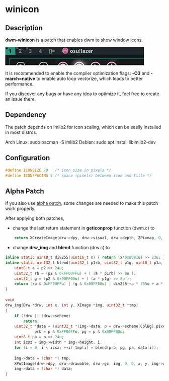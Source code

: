 winicon
========

Description
-----------
**dwm-winicon** is a patch that enables dwm to show window icons.

![](https://raw.githubusercontent.com/AdamYuan/dwm-winicon/master/screenshots.png)

It is recommended to enable the compiler optimization flags: **-O3** and **-march=native** to enable auto loop vectorize, which leads to better performance.

If you discover any bugs or have any idea to optimize it, feel free to create an issue there.

Dependency
----------
The patch depends on Imlib2 for icon scaling, which can be easily installed in most distros.

Arch Linux:
	sudo pacman -S imlib2
Debian:
	sudo apt install libimlib2-dev

Configuration
-------------
```c
#define ICONSIZE 20   /* icon size in pixels */
#define ICONSPACING 5 /* space (pixels) between icon and title */
```

Alpha Patch
-----------
If you also use [alpha patch](https://dwm.suckless.org/patches/alpha/), some changes are needed to make this patch work properly.

After applying both patches,
* change the last return statement in **geticonprop** function (dwm.c) to

```c
	return XCreateImage(drw->dpy, drw->visual, drw->depth, ZPixmap, 0, (char *)icbuf, icw, ich, 32, 0);
```

* change **drw_img** and **blend** function (drw.c) to

```c
inline static uint8_t div255(uint16_t x) { return (x*0x8081u) >> 23u; }
inline static uint32_t blend(uint32_t p1rb, uint32_t p1g, uint8_t p1a, uint32_t p2) {
	uint8_t a = p2 >> 24u;
	uint32_t rb = (p2 & 0xFF00FFu) + ( (a * p1rb) >> 8u );
	uint32_t g = (p2 & 0x00FF00u) + ( (a * p1g) >> 8u );
	return (rb & 0xFF00FFu) | (g & 0x00FF00u) | div255(~a * 255u + a * p1a) << 24u;
}
	
void
drw_img(Drw *drw, int x, int y, XImage *img, uint32_t *tmp) 
{
	if (!drw || !drw->scheme)
		return;
	uint32_t *data = (uint32_t *)img->data, p = drw->scheme[ColBg].pixel,
			 prb = p & 0xFF00FFu, pg = p & 0x00FF00u;
	uint8_t pa = p >> 24u;
	int icsz = img->width * img->height, i;
	for (i = 0; i < icsz; ++i) tmp[i] = blend(prb, pg, pa, data[i]);

	img->data = (char *) tmp;
	XPutImage(drw->dpy, drw->drawable, drw->gc, img, 0, 0, x, y, img->width, img->height);
	img->data = (char *) data;
}
```
